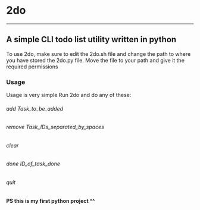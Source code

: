 # 2do
---
## A simple CLI todo list utility written in python
To use 2do, make sure to edit the 2do.sh file and change the path to where you have stored the 2do.py file.
Move the file to your path and give it the required permissions

### Usage
Usage is very simple
Run 2do and do any of these:
###### add *Task_to_be_added*
###### remove *Task_IDs_separated_by_spaces* 
###### clear 
###### done *ID_of_task_done*
###### quit 

#### PS this is my first python project ^^
